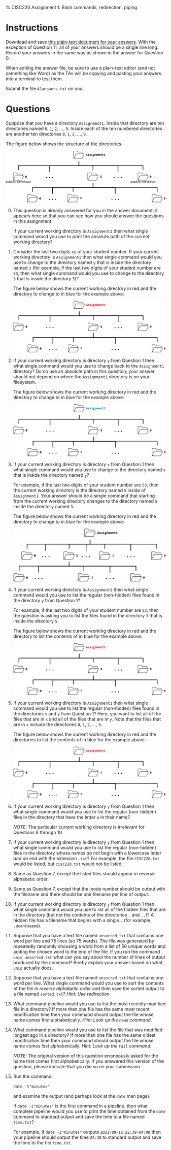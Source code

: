 % CISC220 Assignment 1: Bash commands, redirection, piping

# Instructions

Download and save [this plain-text document for your answers](A1answers.txt).
With the exception of Question 11, all of your answers should be a single
line long. Record your answers in the same way as shown in the
answer for Question 0.

When editing the answer file, be sure to use a plain-text editor
(and not something like Word) as the TAs will be copying and
pasting your answers into a terminal to test them.

Submit the file `A1answers.txt` on onq.

# Questions

Suppose that you have a directory `Assignment1`. Inside that directory are
ten directories named `0`, `1`, `2`, ..., `9`. Inside each of the ten
numbered directories are another ten directories `0`, `1`, `2`, ..., `9`.

The figure below shows the structure of the directories. 

![](images/Slide1.PNG)


0. This question is already answered for you in the answer document;
it appears here so that you can see how you should answer the questions
in this assignment.

    If your current working directory is `Assignment1` then what single command
    would you use to print the absolute path of the current working directory?

1. Consider the last two digits `xy` of your student number. If your
current working directory is `Assignment1` then what single command
would you use to change to the directory named `y` that is inside the
directory named `x` (for example, if the last two digits of your student
number are `53`, then what single command would you use to change
to the directory `3` that is inside the directory `5`)?

    The figure below shows the current working directory in red and the
    directory to change to in blue for the example above:

    ![](images/Slide2.PNG)

2. If your current working directory is directory `y` from Question 1 then
what single command would you use to change back to the `Assignment1`
directory? Do no use an absolute path in this question; your answer
should not depend on where the `Assignment1` directory is on your filesystem.

    The figure below shows the current working directory in red and the
    directory to change to in blue for the example above:

    ![](images/Slide3.PNG)

3. If your current working directory is directory `x` from Question 1 then
what single command would you use to change to the directory named `x` that is inside the
directory named `y`? 

    For example, if the last two digits of your student
    number are `53`, then the current working directory is the directory named
    `5` inside of `Assignment1`. Your answer should be a single command that
    starting from the current working directory changes to the directory named `5` 
    inside the directory named `3`.

    The figure below shows the current working directory in red and the
    directory to change to in blue for the example above:

    ![](images/Slide4.PNG)

4. If your current working directory is `Assignment1` then what single command
would you use to list the regular (non-hidden) files found in the
directory `y` from Question 1?

    For example, if the last two digits of your student
    number are `53`, then the question is asking you to list the files found
    in the directory `3` that is inside the directory `5`.

    The figure below shows the current working directory in red and the
    directory to list the contents of in blue for the example above:

    ![](images/Slide2.PNG)

5. If your current working directory is `Assignment1` then what single command
would you use to list the regular (non-hidden) files found in the
directories `x` and `y` from Question 1? Here, you want to list all of the files
that are in `x` and all of the files that are in `y`. Note that the files
that are in `x` include the directories `0`, `1`, `2`, ..., `9`.

    The figure below shows the current working directory in red and the
    directories to list the contents of in blue for the example above:

    ![](images/Slide5.PNG)

6. If your current working directory is directory `y` from Question 1 then
what single command would you use to list the regular (non-hidden) files
in the directory
that have the letter `e` in their name?

    *NOTE*: The particular current working directory is irrelevant
    for Questions 6 through 10.

7. If your current working directory is directory `y` from Question 1 then
what single command would you use to list the regular (non-hidden) files
in the directory
whose names *do not* begin with
a lowercase letter *and do* end with the extension `.txt`? For example,
the file `CISC220.txt` would be listed, but `cisc220.txt` would not be listed.

8. Same as Question 7, except the listed files should appear in reverse
alphabetic order.

9. Same as Question 7, except that the inode number should be output with
the filename and there should be one filename per line of output.

10. If your current working directory is directory `y` from Question 1 then
what single command would you use to list all of the hidden files that
are in the directory (but not the contents of the directories `.` and
`..`)? A hidden file has a filename that begins with a single `.`
(for example, `.ucantseeme`).

11. Suppose that you have a text file named `unsorted.txt` that contains
one word per line and 75 lines (so 75 words). The file was generated by repeatedly
randomly choosing
a word from a list of 50 unique words and adding the chosen word to the end of
the file. If you run the command `uniq unsorted.txt` what can you say
about the number of lines of output produced by the command? Briefly 
explain your answer based on what `uniq` actually does.

12. Suppose that you have a text file named `unsorted.txt` that contains
one word per line. What single command would you use to sort the contents
of the file *in reverse alphabetic order* and then save the sorted output
to a file named `sorted.txt`? *Hint: Use redirection*.

13. What command pipeline would you use to list the most recently modified
file in a directory? If more than one file has the same most recent
modification time then your command should output the file whose name
comes first alphabetically. *Hint: Look up the `head` command*.

14. What command pipeline would you use to list the file
that was modified longest ago in a directory? If more than one file has the same oldest
modification time then your command should output the file whose name
comes *last* alphabetically. *Hint: Look up the `tail` command*.

    *NOTE*: The original version of this question erroneously asked for the name that
    comes first alphabetically. If you answered this version of the question, please
    indicate that you did so on your submission.

15. Run the command:

    `date -I"minutes"`

    and examine the output (and perhaps look at the `date` man page).

    If `date -I"minutes"` is the first command in a pipeline, then what
    complete pipeline would you use to print the time obtained from
    the `date` command to standard output and save the time to a file
    named `time.txt`?

    For example, if `date -I"minutes"` outputs `2021-09-15T22:38-04:00`
    then your pipeline should output the time `22:38` to standard output
    and save the time to the file `time.txt`.